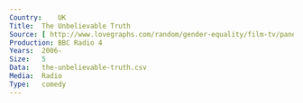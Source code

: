 ```yaml
---
Country:	UK
Title:	The Unbelievable Truth
Source:	[ http://www.lovegraphs.com/random/gender-equality/film-tv/panel-shows.html , http://www.bbc.co.uk/programmes/b007mf4f , https://en.wikipedia.org/wiki/The_Unbelievable_Truth_(radio_show) ]
Production:	BBC Radio 4
Years:	2006-
Size:	5
Data:	the-unbelievable-truth.csv
Media:	Radio
Type:	comedy
---
```

